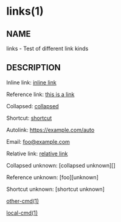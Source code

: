 # links(1)

## NAME

links - Test of different link kinds

## DESCRIPTION

Inline link: [inline link](https://example.com/inline)

Reference link: [this is a link][bar]

Collapsed: [collapsed][]

Shortcut: [shortcut]

Autolink: <https://example.com/auto>

Email: <foo@example.com>

Relative link: [relative link](foo/bar.html)

Collapsed unknown: [collapsed unknown][]

Reference unknown: [foo][unknown]

Shortcut unknown: [shortcut unknown]

[other-cmd(1)](https://example.org/commands/other-cmd.html)

[local-cmd(1)](local-cmd.md)

[bar]: https://example.com/bar
[collapsed]: https://example.com/collapsed
[shortcut]: https://example.com/shortcut
